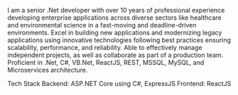 I am a senior .Net developer with over 10 years of professional experience developing enterprise applications across diverse sectors like healthcare and environmental science in a fast-moving and deadline-driven environments. Excel in building new applications and modernizing legacy applications using innovative technologies following best practices ensuring scalability, performance, and reliability. Able to effectively manage independent projects, as well as collaborate as part of a production team. Proficient in .Net, C#, VB.Net, ReactJS, REST, MSSQL, MySQL, and Microservices architecture.

Tech Stack
Backend: ASP.NET Core using C#, ExpressJS
Frontend: ReactJS
